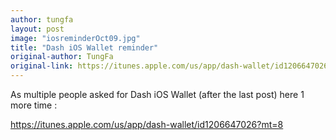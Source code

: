 ```yaml
---
author: tungfa
layout: post
image: "iosreminderOct09.jpg"
title: "Dash iOS Wallet reminder"
original-author: TungFa 
original-link: https://itunes.apple.com/us/app/dash-wallet/id1206647026?mt=8
---
```


As multiple people asked for 
Dash iOS Wallet 
(after the last post) 
here 1 more time :

<https://itunes.apple.com/us/app/dash-wallet/id1206647026?mt=8>
